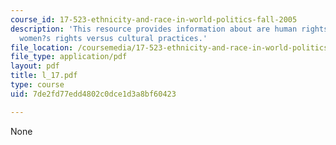 ```yaml
---
course_id: 17-523-ethnicity-and-race-in-world-politics-fall-2005
description: 'This resource provides information about are human rights universal?:
  women?s rights versus cultural practices.'
file_location: /coursemedia/17-523-ethnicity-and-race-in-world-politics-fall-2005/7de2fd77edd4802c0dce1d3a8bf60423_l_17.pdf
file_type: application/pdf
layout: pdf
title: l_17.pdf
type: course
uid: 7de2fd77edd4802c0dce1d3a8bf60423

---
```

None